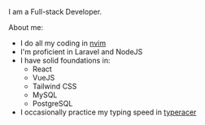 I am a Full-stack Developer.

About me:

- I do all my coding in [nvim](https://github.com/neovim/neovim)
- I'm proficient in Laravel and NodeJS
- I have solid foundations in:
  - React
  - VueJS
  - Tailwind CSS
  - MySQL
  - PostgreSQL
- I occasionally practice my typing speed in [typeracer](https://data.typeracer.com/pit/profile?user=wilmanbarrios)
